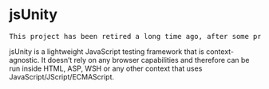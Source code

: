 # jsUnity

<pre>This project has been retired a long time ago, after some proper JavaScript unit test frameworks emerged.</pre> 

jsUnity is a lightweight JavaScript testing framework that is context-agnostic. 
It doesn’t rely on any browser capabilities and therefore can be run inside 
HTML, ASP, WSH or any other context that uses JavaScript/JScript/ECMAScript.

